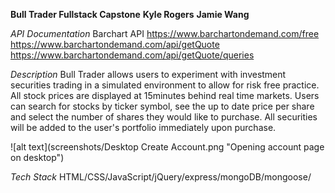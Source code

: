 **Bull Trader Fullstack Capstone**
**Kyle Rogers**
**Jamie Wang**

*API Documentation*
Barchart API
https://www.barchartondemand.com/free
https://www.barchartondemand.com/api/getQuote
https://www.barchartondemand.com/api/getQuote/queries

*Description*
Bull Trader allows users to experiment with investment securities trading in a simulated environment to allow for risk free practice. All stock prices are displayed at 15minutes behind real time markets.  Users can search for stocks by ticker symbol, see the up to date price per share and select the number of shares they would like to purchase. All securities will be added to the user's portfolio immediately upon purchase. 

![alt text](screenshots/Desktop Create Account.png "Opening account page on desktop")

*Tech Stack*
HTML/CSS/JavaScript/jQuery/express/mongoDB/mongoose/

